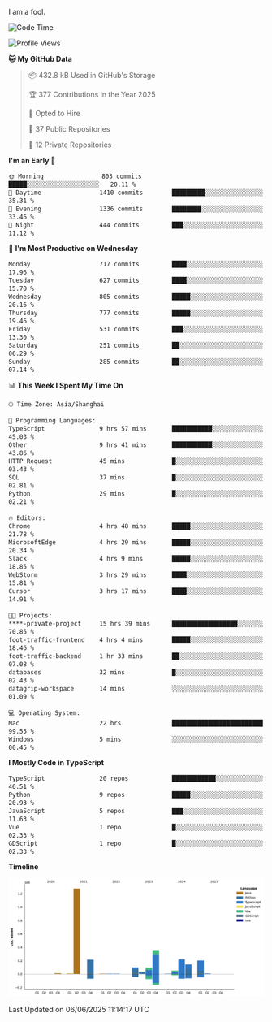 I am a fool.

<!--START_SECTION:waka-->
![Code Time](http://img.shields.io/badge/Code%20Time-3%2C125%20hrs%2059%20mins-blue)

![Profile Views](http://img.shields.io/badge/Profile%20Views-3-blue)

**🐱 My GitHub Data** 

> 📦 432.8 kB Used in GitHub's Storage 
 > 
> 🏆 377 Contributions in the Year 2025
 > 
> 💼 Opted to Hire
 > 
> 📜 37 Public Repositories 
 > 
> 🔑 12 Private Repositories 
 > 
**I'm an Early 🐤** 

```text
🌞 Morning                803 commits         █████░░░░░░░░░░░░░░░░░░░░   20.11 % 
🌆 Daytime                1410 commits        █████████░░░░░░░░░░░░░░░░   35.31 % 
🌃 Evening                1336 commits        ████████░░░░░░░░░░░░░░░░░   33.46 % 
🌙 Night                  444 commits         ███░░░░░░░░░░░░░░░░░░░░░░   11.12 % 
```
📅 **I'm Most Productive on Wednesday** 

```text
Monday                   717 commits         ████░░░░░░░░░░░░░░░░░░░░░   17.96 % 
Tuesday                  627 commits         ████░░░░░░░░░░░░░░░░░░░░░   15.70 % 
Wednesday                805 commits         █████░░░░░░░░░░░░░░░░░░░░   20.16 % 
Thursday                 777 commits         █████░░░░░░░░░░░░░░░░░░░░   19.46 % 
Friday                   531 commits         ███░░░░░░░░░░░░░░░░░░░░░░   13.30 % 
Saturday                 251 commits         ██░░░░░░░░░░░░░░░░░░░░░░░   06.29 % 
Sunday                   285 commits         ██░░░░░░░░░░░░░░░░░░░░░░░   07.14 % 
```


📊 **This Week I Spent My Time On** 

```text
🕑︎ Time Zone: Asia/Shanghai

💬 Programming Languages: 
TypeScript               9 hrs 57 mins       ███████████░░░░░░░░░░░░░░   45.03 % 
Other                    9 hrs 41 mins       ███████████░░░░░░░░░░░░░░   43.86 % 
HTTP Request             45 mins             █░░░░░░░░░░░░░░░░░░░░░░░░   03.43 % 
SQL                      37 mins             █░░░░░░░░░░░░░░░░░░░░░░░░   02.81 % 
Python                   29 mins             █░░░░░░░░░░░░░░░░░░░░░░░░   02.21 % 

🔥 Editors: 
Chrome                   4 hrs 48 mins       █████░░░░░░░░░░░░░░░░░░░░   21.78 % 
MicrosoftEdge            4 hrs 29 mins       █████░░░░░░░░░░░░░░░░░░░░   20.34 % 
Slack                    4 hrs 9 mins        █████░░░░░░░░░░░░░░░░░░░░   18.85 % 
WebStorm                 3 hrs 29 mins       ████░░░░░░░░░░░░░░░░░░░░░   15.81 % 
Cursor                   3 hrs 17 mins       ████░░░░░░░░░░░░░░░░░░░░░   14.91 % 

🐱‍💻 Projects: 
****-private-project     15 hrs 39 mins      ██████████████████░░░░░░░   70.85 % 
foot-traffic-frontend    4 hrs 4 mins        █████░░░░░░░░░░░░░░░░░░░░   18.46 % 
foot-traffic-backend     1 hr 33 mins        ██░░░░░░░░░░░░░░░░░░░░░░░   07.08 % 
databases                32 mins             █░░░░░░░░░░░░░░░░░░░░░░░░   02.43 % 
datagrip-workspace       14 mins             ░░░░░░░░░░░░░░░░░░░░░░░░░   01.09 % 

💻 Operating System: 
Mac                      22 hrs              █████████████████████████   99.55 % 
Windows                  5 mins              ░░░░░░░░░░░░░░░░░░░░░░░░░   00.45 % 
```

**I Mostly Code in TypeScript** 

```text
TypeScript               20 repos            ████████████░░░░░░░░░░░░░   46.51 % 
Python                   9 repos             █████░░░░░░░░░░░░░░░░░░░░   20.93 % 
JavaScript               5 repos             ███░░░░░░░░░░░░░░░░░░░░░░   11.63 % 
Vue                      1 repo              █░░░░░░░░░░░░░░░░░░░░░░░░   02.33 % 
GDScript                 1 repo              █░░░░░░░░░░░░░░░░░░░░░░░░   02.33 % 
```



**Timeline**

![Lines of Code chart](https://raw.githubusercontent.com/VeejaLiu/VeejaLiu/master/assets/bar_graph.png)


 Last Updated on 06/06/2025 11:14:17 UTC
<!--END_SECTION:waka-->
